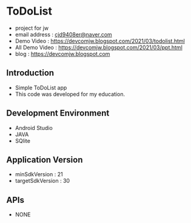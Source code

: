 # ToDoList
- project for jw <br />
- email address : cjd9408er@naver.com <br />
- Demo Video : https://devcomjw.blogspot.com/2021/03/todolist.html <br />
- All Demo Video : https://devcomjw.blogspot.com/2021/03/ppt.html <br />
- blog : https://devcomjw.blogspot.com <br />

## Introduction
- Simple ToDoList app
- This code was developed for my education.

## Development Environment
- Android Studio
- JAVA
- SQlite

## Application Version
- minSdkVersion : 21
- targetSdkVersion : 30

## APIs
- NONE
